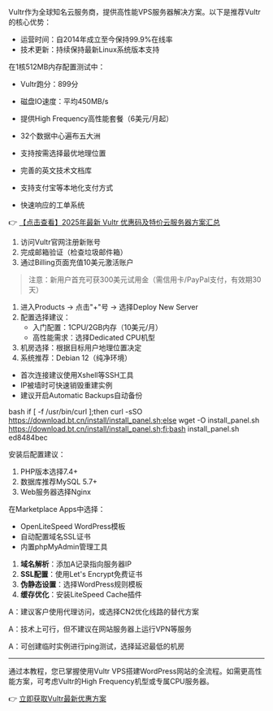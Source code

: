 

Vultr作为全球知名云服务商，提供高性能VPS服务器解决方案。以下是推荐Vultr的核心优势：

- 运营时间：自2014年成立至今保持99.9%在线率
- 技术更新：持续保持最新Linux系统版本支持

在1核512MB内存配置测试中：
- Vultr跑分：899分
- 磁盘IO速度：平均450MB/s
- 提供High Frequency高性能套餐（6美元/月起）

- 32个数据中心遍布五大洲
- 支持按需选择最优地理位置

- 完善的英文技术文档库
- 支持支付宝等本地化支付方式
- 快速响应的工单系统

👉 [【点击查看】2025年最新 Vultr 优惠码及特价云服务器方案汇总](https://bit.ly/VuLtr)


1. 访问Vultr官网注册新账号
2. 完成邮箱验证（检查垃圾邮件箱）
3. 通过Billing页面充值10美元激活账户

> 注意：新用户首充可获300美元试用金（需信用卡/PayPal支付，有效期30天）


1. 进入Products → 点击"+"号 → 选择Deploy New Server
2. 配置选择建议：
   - 入门配置：1CPU/2GB内存（10美元/月）
   - 高性能需求：选择Dedicated CPU机型
3. 机房选择：根据目标用户地理位置决定
4. 系统推荐：Debian 12（纯净环境）

- 首次连接建议使用Xshell等SSH工具
- IP被墙时可快速销毁重建实例
- 建议开启Automatic Backups自动备份


bash
if [ -f /usr/bin/curl ];then curl -sSO https://download.bt.cn/install/install_panel.sh;else wget -O install_panel.sh https://download.bt.cn/install/install_panel.sh;fi;bash install_panel.sh ed8484bec

安装后配置建议：
1. PHP版本选择7.4+
2. 数据库推荐MySQL 5.7+
3. Web服务器选择Nginx

在Marketplace Apps中选择：
- OpenLiteSpeed WordPress模板
- 自动配置域名SSL证书
- 内置phpMyAdmin管理工具


1. **域名解析**：添加A记录指向服务器IP
2. **SSL配置**：使用Let's Encrypt免费证书
3. **伪静态设置**：选择WordPress规则模板
4. **缓存优化**：安装LiteSpeed Cache插件


A：建议客户使用代理访问，或选择CN2优化线路的替代方案

A：技术上可行，但不建议在网站服务器上运行VPN等服务

A：可创建临时实例进行ping测试，选择延迟最低的机房

---

通过本教程，您已掌握使用Vultr VPS搭建WordPress网站的全流程。如需更高性能方案，可考虑Vultr的High Frequency机型或专属CPU服务器。

👉 [立即获取Vultr最新优惠方案](https://bit.ly/VuLtr)
